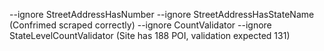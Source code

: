 --ignore StreetAddressHasNumber --ignore StreetAddressHasStateName (Confrimed scraped correctly)
--ignore CountValidator --ignore StateLevelCountValidator (Site has 188 POI, validation expected 131)
